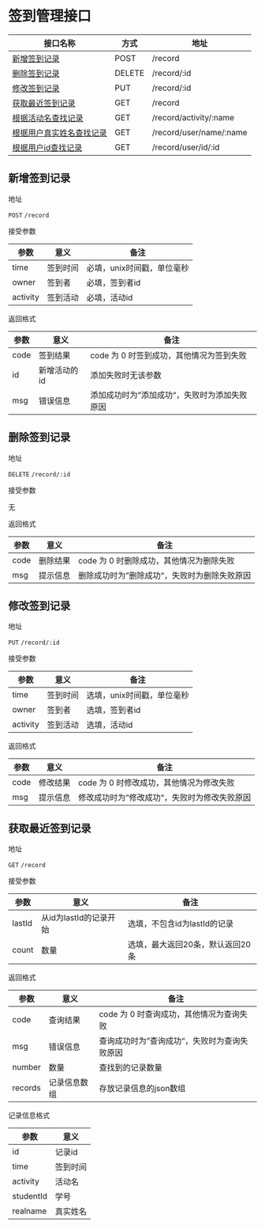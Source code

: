 # 签到管理接口

| 接口名称 | 方式 | 地址 |
| ------ | ------ | ------ |
| [新增签到记录](#新增签到记录) | POST | /record |
| [删除签到记录](#删除签到记录) | DELETE | /record/:id |
| [修改签到记录](#修改签到记录) | PUT | /record/:id |
| [获取最近签到记录](#获取最近签到记录) | GET | /record |
| [根据活动名查找记录](#根据活动名查找记录) | GET | /record/activity/:name |
| [根据用户真实姓名查找记录](#根据用户真实姓名查找记录) | GET | /record/user/name/:name |
| [根据用户id查找记录](#根据用户id查找记录) | GET | /record/user/id/:id |

## <span id="新增签到记录">新增签到记录</span>

地址

`POST` `/record`

接受参数

| 参数 | 意义 | 备注 |
| ------ | ------ | ------ |
| time | 签到时间 | 必填，unix时间戳，单位毫秒 |
| owner | 签到者 | 必填，签到者id |
| activity | 签到活动 | 必填，活动id |

返回格式

| 参数 | 意义 | 备注 |
| ------ | ------ | ------ |
| code | 签到结果 | code 为 0 时签到成功，其他情况为签到失败 |
| id | 新增活动的id | 添加失败时无该参数 |
| msg | 错误信息 | 添加成功时为”添加成功“，失败时为添加失败原因 |

## <span id="删除签到记录">删除签到记录</span>

地址

`DELETE` `/record/:id`

接受参数

无

返回格式

| 参数 | 意义 | 备注 |
| ------ | ------ | ------ |
| code | 删除结果 | code 为 0 时删除成功，其他情况为删除失败 |
| msg | 提示信息 | 删除成功时为”删除成功“，失败时为删除失败原因 |

## <span id="修改签到记录">修改签到记录</span>

地址

`PUT` `/record/:id`

接受参数

| 参数 | 意义 | 备注 |
| ------ | ------ | ------ |
| time | 签到时间 | 选填，unix时间戳，单位毫秒 |
| owner | 签到者 | 选填，签到者id |
| activity | 签到活动 | 选填，活动id |

返回格式

| 参数 | 意义 | 备注 |
| ------ | ------ | ------ |
| code | 修改结果 | code 为 0 时修改成功，其他情况为修改失败 |
| msg | 提示信息 | 修改成功时为”修改成功“，失败时为修改失败原因 |

## <span id="获取最近签到记录">获取最近签到记录</span>

地址

`GET` `/record`

接受参数

| 参数 | 意义 | 备注 |
| ------ | ------ | ------ |
| lastId | 从id为lastId的记录开始 | 选填，不包含id为lastId的记录 |
| count | 数量 | 选填，最大返回20条，默认返回20条 |

返回格式

| 参数 | 意义 | 备注 |
| ------ | ------ | ------ |
| code | 查询结果 | code 为 0 时查询成功，其他情况为查询失败 |
| msg | 错误信息 | 查询成功时为”查询成功“，失败时为查询失败原因 |
| number | 数量 | 查找到的记录数量 |
| records | 记录信息数组 | 存放记录信息的json数组 |

记录信息格式

| 参数 | 意义 |
| ------ | ------ |
| id | 记录id |
| time | 签到时间 |
| activity | 活动名 |
| studentId | 学号 |
| realname | 真实姓名 |
